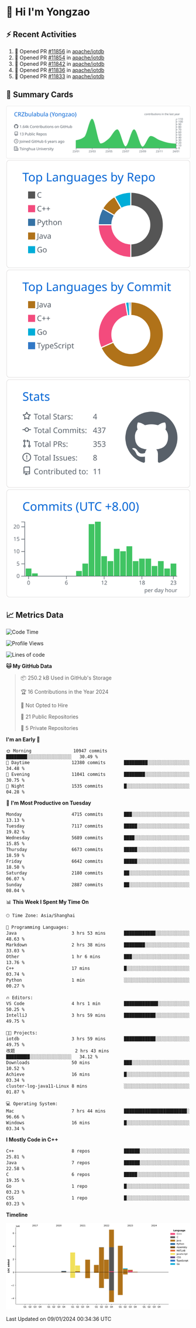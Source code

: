 # 👋 Hi I'm Yongzao

## ⚡ Recent Activities
<!--START_SECTION:activity-->
1. 💪 Opened PR [#11856](https://github.com/apache/iotdb/pull/11856) in [apache/iotdb](https://github.com/apache/iotdb)
2. 💪 Opened PR [#11854](https://github.com/apache/iotdb/pull/11854) in [apache/iotdb](https://github.com/apache/iotdb)
3. 💪 Opened PR [#11842](https://github.com/apache/iotdb/pull/11842) in [apache/iotdb](https://github.com/apache/iotdb)
4. 💪 Opened PR [#11836](https://github.com/apache/iotdb/pull/11836) in [apache/iotdb](https://github.com/apache/iotdb)
5. 💪 Opened PR [#11833](https://github.com/apache/iotdb/pull/11833) in [apache/iotdb](https://github.com/apache/iotdb)
<!--END_SECTION:activity-->

## 🎑 Summary Cards

[![](https://raw.githubusercontent.com/CRZbulabula/CRZbulabula/main/profile-summary-card-output/github/0-profile-details.svg)](https://github.com/vn7n24fzkq/github-profile-summary-cards)
[![](https://raw.githubusercontent.com/CRZbulabula/CRZbulabula/main/profile-summary-card-output/github/1-repos-per-language.svg)](https://github.com/vn7n24fzkq/github-profile-summary-cards) [![](https://raw.githubusercontent.com/CRZbulabula/CRZbulabula/main/profile-summary-card-output/github/2-most-commit-language.svg)](https://github.com/vn7n24fzkq/github-profile-summary-cards)
[![](https://raw.githubusercontent.com/CRZbulabula/CRZbulabula/main/profile-summary-card-output/github/3-stats.svg)](https://github.com/vn7n24fzkq/github-profile-summary-cards) [![](https://raw.githubusercontent.com/CRZbulabula/CRZbulabula/main/profile-summary-card-output/github/4-productive-time.svg)](https://github.com/vn7n24fzkq/github-profile-summary-cards)

## 📈 Metrics Data

<!--START_SECTION:waka-->
![Code Time](http://img.shields.io/badge/Code%20Time-535%20hrs%2045%20mins-blue)

![Profile Views](http://img.shields.io/badge/Profile%20Views-0-blue)

![Lines of code](https://img.shields.io/badge/From%20Hello%20World%20I%27ve%20Written-24.5%20million%20lines%20of%20code-blue)

**🐱 My GitHub Data** 

> 📦 250.2 kB Used in GitHub's Storage 
 > 
> 🏆 16 Contributions in the Year 2024
 > 
> 🚫 Not Opted to Hire
 > 
> 📜 21 Public Repositories 
 > 
> 🔑 5 Private Repositories 
 > 
**I'm an Early 🐤** 

```text
🌞 Morning                10947 commits       ████████░░░░░░░░░░░░░░░░░   30.49 % 
🌆 Daytime                12380 commits       █████████░░░░░░░░░░░░░░░░   34.48 % 
🌃 Evening                11041 commits       ████████░░░░░░░░░░░░░░░░░   30.75 % 
🌙 Night                  1535 commits        █░░░░░░░░░░░░░░░░░░░░░░░░   04.28 % 
```
📅 **I'm Most Productive on Tuesday** 

```text
Monday                   4715 commits        ███░░░░░░░░░░░░░░░░░░░░░░   13.13 % 
Tuesday                  7117 commits        █████░░░░░░░░░░░░░░░░░░░░   19.82 % 
Wednesday                5689 commits        ████░░░░░░░░░░░░░░░░░░░░░   15.85 % 
Thursday                 6673 commits        █████░░░░░░░░░░░░░░░░░░░░   18.59 % 
Friday                   6642 commits        █████░░░░░░░░░░░░░░░░░░░░   18.50 % 
Saturday                 2180 commits        ██░░░░░░░░░░░░░░░░░░░░░░░   06.07 % 
Sunday                   2887 commits        ██░░░░░░░░░░░░░░░░░░░░░░░   08.04 % 
```


📊 **This Week I Spent My Time On** 

```text
🕑︎ Time Zone: Asia/Shanghai

💬 Programming Languages: 
Java                     3 hrs 53 mins       ████████████░░░░░░░░░░░░░   48.63 % 
Markdown                 2 hrs 38 mins       ████████░░░░░░░░░░░░░░░░░   33.03 % 
Other                    1 hr 6 mins         ███░░░░░░░░░░░░░░░░░░░░░░   13.76 % 
C++                      17 mins             █░░░░░░░░░░░░░░░░░░░░░░░░   03.74 % 
Python                   1 min               ░░░░░░░░░░░░░░░░░░░░░░░░░   00.27 % 

🔥 Editors: 
VS Code                  4 hrs 1 min         █████████████░░░░░░░░░░░░   50.25 % 
IntelliJ                 3 hrs 59 mins       ████████████░░░░░░░░░░░░░   49.75 % 

🐱‍💻 Projects: 
iotdb                    3 hrs 59 mins       ████████████░░░░░░░░░░░░░   49.75 % 
改题                       2 hrs 43 mins       █████████░░░░░░░░░░░░░░░░   34.12 % 
Downloads                50 mins             ███░░░░░░░░░░░░░░░░░░░░░░   10.52 % 
Achieve                  16 mins             █░░░░░░░░░░░░░░░░░░░░░░░░   03.34 % 
cluster-log-java11-Linux 8 mins              ░░░░░░░░░░░░░░░░░░░░░░░░░   01.87 % 

💻 Operating System: 
Mac                      7 hrs 44 mins       ████████████████████████░   96.66 % 
Windows                  16 mins             █░░░░░░░░░░░░░░░░░░░░░░░░   03.34 % 
```

**I Mostly Code in C++** 

```text
C++                      8 repos             ██████░░░░░░░░░░░░░░░░░░░   25.81 % 
Java                     7 repos             ██████░░░░░░░░░░░░░░░░░░░   22.58 % 
C                        6 repos             █████░░░░░░░░░░░░░░░░░░░░   19.35 % 
Go                       1 repo              █░░░░░░░░░░░░░░░░░░░░░░░░   03.23 % 
CSS                      1 repo              █░░░░░░░░░░░░░░░░░░░░░░░░   03.23 % 
```



**Timeline**

![Lines of Code chart](https://raw.githubusercontent.com/CRZbulabula/CRZbulabula/main/assets/bar_graph.png)


 Last Updated on 09/01/2024 00:34:36 UTC
<!--END_SECTION:waka-->

